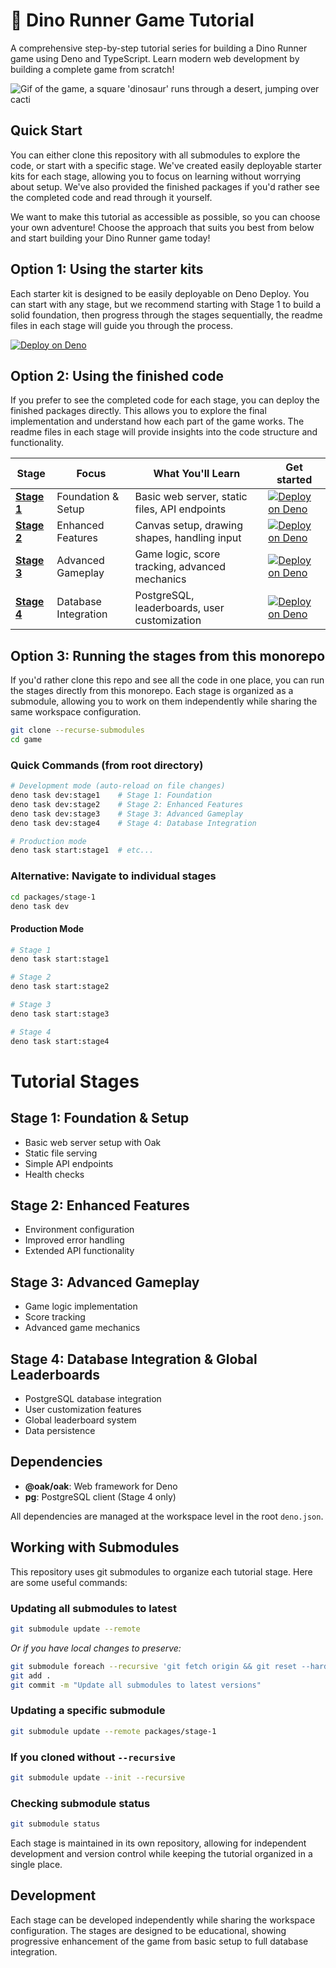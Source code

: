 # 🦕 Dino Runner Game Tutorial

A comprehensive step-by-step tutorial series for building a Dino Runner game
using Deno and TypeScript. Learn modern web development by building a complete
game from scratch!

![Gif of the game, a square 'dinosaur' runs through a desert, jumping over cacti](https://github.com/user-attachments/assets/35836650-aafc-461f-a536-1bccb18a5c81)


## Quick Start

You can either clone this repository with all submodules to explore the code, or
start with a specific stage. We've created easily deployable starter kits for
each stage, allowing you to focus on learning without worrying about setup.
We've also provided the finished packages if you'd rather see the completed code
and read through it yourself.

We want to make this tutorial as accessible as possible, so you can choose your
own adventure! Choose the approach that suits you best from below and start
building your Dino Runner game today!

## Option 1: Using the starter kits

Each starter kit is designed to be easily deployable on Deno Deploy. You can
start with any stage, but we recommend starting with Stage 1 to build a solid
foundation, then progress through the stages sequentially, the readme files in
each stage will guide you through the process.

[![Deploy on Deno](https://deno.com/button)](https://app.deno.com/new?clone=https://github.com/thisisjofrank/game-tutorial-stage-1-starter.git&install=deno+install&mode=dynamic&entrypoint=src/main.ts)

## Option 2: Using the finished code

If you prefer to see the completed code for each stage, you can deploy the
finished packages directly. This allows you to explore the final implementation
and understand how each part of the game works. The readme files in each stage
will provide insights into the code structure and functionality.

| Stage                                                                 | Focus                | What You'll Learn                              | Get started                                                                                                                                                                                      |
| --------------------------------------------------------------------- | -------------------- | ---------------------------------------------- | ------------------------------------------------------------------------------------------------------------------------------------------------------------------------------------------------ |
| **[Stage 1](https://github.com/thisisjofrank/game-tutorial-stage-1)** | Foundation & Setup   | Basic web server, static files, API endpoints  | [![Deploy on Deno](https://deno.com/button)](https://app.deno.com/new?clone=https://github.com/thisisjofrank/game-tutorial-stage-1.git&install=deno+install&mode=dynamic&entrypoint=src/main.ts) |
| **[Stage 2](https://github.com/thisisjofrank/game-tutorial-stage-2)** | Enhanced Features    | Canvas setup, drawing shapes, handling input   | [![Deploy on Deno](https://deno.com/button)](https://app.deno.com/new?clone=https://github.com/thisisjofrank/game-tutorial-stage-2.git&install=deno+install&mode=dynamic&entrypoint=src/main.ts) |
| **[Stage 3](https://github.com/thisisjofrank/game-tutorial-stage-3)** | Advanced Gameplay    | Game logic, score tracking, advanced mechanics | [![Deploy on Deno](https://deno.com/button)](https://app.deno.com/new?clone=https://github.com/thisisjofrank/game-tutorial-stage-3.git&install=deno+install&mode=dynamic&entrypoint=src/main.ts) |
| **[Stage 4](https://github.com/thisisjofrank/game-tutorial-stage-4)** | Database Integration | PostgreSQL, leaderboards, user customization   | [![Deploy on Deno](https://deno.com/button)](https://app.deno.com/new?clone=https://github.com/thisisjofrank/game-tutorial-stage-4.git&install=deno+install&mode=dynamic&entrypoint=src/main.ts) |

## Option 3: Running the stages from this monorepo

If you'd rather clone this repo and see all the code in one place, you can run
the stages directly from this monorepo. Each stage is organized as a submodule,
allowing you to work on them independently while sharing the same workspace
configuration.

```bash
git clone --recurse-submodules
cd game
```

### Quick Commands (from root directory)

```bash
# Development mode (auto-reload on file changes)
deno task dev:stage1    # Stage 1: Foundation
deno task dev:stage2    # Stage 2: Enhanced Features  
deno task dev:stage3    # Stage 3: Advanced Gameplay
deno task dev:stage4    # Stage 4: Database Integration

# Production mode
deno task start:stage1  # etc...
```

### Alternative: Navigate to individual stages

```bash
cd packages/stage-1
deno task dev
```

#### Production Mode

```bash
# Stage 1
deno task start:stage1

# Stage 2
deno task start:stage2

# Stage 3
deno task start:stage3

# Stage 4
deno task start:stage4
```

# Tutorial Stages

## Stage 1: Foundation & Setup

- Basic web server setup with Oak
- Static file serving
- Simple API endpoints
- Health checks

## Stage 2: Enhanced Features

- Environment configuration
- Improved error handling
- Extended API functionality

## Stage 3: Advanced Gameplay

- Game logic implementation
- Score tracking
- Advanced game mechanics

## Stage 4: Database Integration & Global Leaderboards

- PostgreSQL database integration
- User customization features
- Global leaderboard system
- Data persistence

## Dependencies

- **@oak/oak**: Web framework for Deno
- **pg**: PostgreSQL client (Stage 4 only)

All dependencies are managed at the workspace level in the root `deno.json`.

## Working with Submodules

This repository uses git submodules to organize each tutorial stage. Here are
some useful commands:

### Updating all submodules to latest

```bash
git submodule update --remote
```

_Or if you have local changes to preserve:_

```bash
git submodule foreach --recursive 'git fetch origin && git reset --hard origin/main || echo "Could not reset $name"'
git add .
git commit -m "Update all submodules to latest versions"
```

### Updating a specific submodule

```bash
git submodule update --remote packages/stage-1
```

### If you cloned without `--recursive`

```bash
git submodule update --init --recursive
```

### Checking submodule status

```bash
git submodule status
```

Each stage is maintained in its own repository, allowing for independent
development and version control while keeping the tutorial organized in a single
place.

## Development

Each stage can be developed independently while sharing the workspace
configuration. The stages are designed to be educational, showing progressive
enhancement of the game from basic setup to full database integration.
